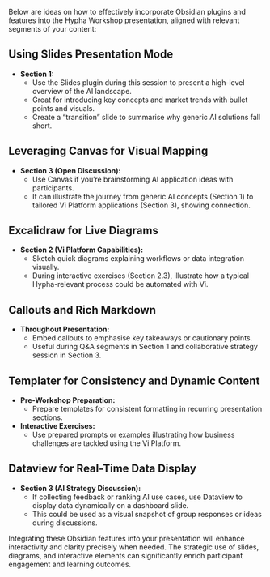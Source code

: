 
Below are ideas on how to effectively incorporate Obsidian plugins and features into the Hypha Workshop presentation, aligned with relevant segments of your content:

## Using Slides Presentation Mode
- **Section 1:** 
  - Use the Slides plugin during this session to present a high-level overview of the AI landscape.
  - Great for introducing key concepts and market trends with bullet points and visuals.
  - Create a “transition” slide to summarise why generic AI solutions fall short.

## Leveraging Canvas for Visual Mapping
- **Section 3 (Open Discussion):**
  - Use Canvas if you’re brainstorming AI application ideas with participants.
  - It can illustrate the journey from generic AI concepts (Section 1) to tailored Vi Platform applications (Section 3), showing connection.

## Excalidraw for Live Diagrams
- **Section 2 (Vi Platform Capabilities):**
  - Sketch quick diagrams explaining workflows or data integration visually.
  - During interactive exercises (Section 2.3), illustrate how a typical Hypha-relevant process could be automated with Vi.

## Callouts and Rich Markdown
- **Throughout Presentation:**
  - Embed callouts to emphasise key takeaways or cautionary points.
  - Useful during Q&A segments in Section 1 and collaborative strategy session in Section 3.

## Templater for Consistency and Dynamic Content
- **Pre-Workshop Preparation:**
  - Prepare templates for consistent formatting in recurring presentation sections.
- **Interactive Exercises:**
  - Use prepared prompts or examples illustrating how business challenges are tackled using the Vi Platform.

## Dataview for Real-Time Data Display
- **Section 3 (AI Strategy Discussion):**
  - If collecting feedback or ranking AI use cases, use Dataview to display data dynamically on a dashboard slide.
  - This could be used as a visual snapshot of group responses or ideas during discussions.

Integrating these Obsidian features into your presentation will enhance interactivity and clarity precisely when needed. The strategic use of slides, diagrams, and interactive elements can significantly enrich participant engagement and learning outcomes.